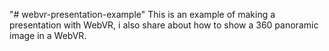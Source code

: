 "# webvr-presentation-example" 
This is an example of making a presentation with WebVR, i also share about how to show a 360 panoramic image in a WebVR.
